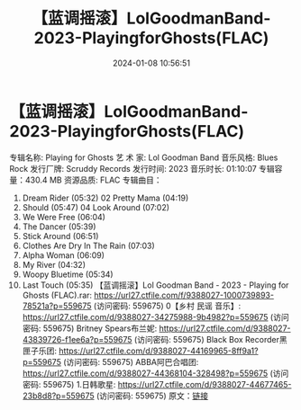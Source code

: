 ﻿---
title: 【蓝调摇滚】LolGoodmanBand-2023-PlayingforGhosts(FLAC)
date: 2024-01-08 10:56:51
categories: 外语音乐
tags: 外语音乐
---
# 【蓝调摇滚】LolGoodmanBand-2023-PlayingforGhosts(FLAC)

专辑名称: Playing for Ghosts
艺 术 家: Lol Goodman Band
音乐风格: Blues Rock
发行厂牌: Scruddy Records
发行时间: 2023
音乐时长: 01:10:07
专辑容量：430.4 MB
资源品质: FLAC
专辑曲目：
01. Dream Rider (05:32)
02 Pretty Mama (04:19)
03. Should (05:47)
04 Look Around (07:02)
05. We Were Free (06:04)
06. The Dancer (05:39)
07. Stick Around (06:51)
08. Clothes Are Dry In The Rain (07:03)
09. Alpha Woman (06:09)
10. My River (04:32)
11. Woopy Bluetime (05:34)
12. Last Touch (05:35)
【蓝调摇滚】Lol Goodman Band - 2023 - Playing for Ghosts (FLAC).rar:
https://url27.ctfile.com/f/9388027-1000739893-78521a?p=559675
(访问密码: 559675)
0【乡村 民谣 音乐】: https://url27.ctfile.com/d/9388027-34275988-9b4982?p=559675
(访问密码: 559675)
Britney Spears布兰妮: https://url27.ctfile.com/d/9388027-43839726-f1ee6a?p=559675
(访问密码: 559675)
Black Box Recorder黑匣子乐团: https://url27.ctfile.com/d/9388027-44169965-8ff9a1?p=559675
(访问密码: 559675)
ABBA阿巴合唱团: https://url27.ctfile.com/d/9388027-44368104-328498?p=559675
(访问密码: 559675)
1.日韩歌星: https://url27.ctfile.com/d/9388027-44677465-23b8d8?p=559675
(访问密码: 559675)
原文：[链接](https://blog.sina.com.cn/s/blog_1647c7e760103144k.html)